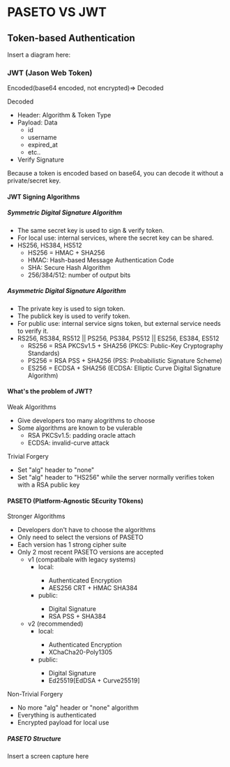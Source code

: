 # PASETO VS JWT

## Token-based Authentication

Insert a diagram here:

### JWT (Jason Web Token)

Encoded(base64 encoded, not encrypted)=> Decoded

Decoded

- Header: Algorithm & Token Type
- Payload: Data
  - id
  - username
  - expired_at
  - etc..
- Verify Signature

Because a token is encoded based on base64, you can decode it without a private/secret key.

#### JWT Signing Algorithms

##### Symmetric Digital Signature Algorithm

- The same secret key is used to sign & verify token.
- For local use: internal services, where the secret key can be shared.
- HS256, HS384, HS512
  - HS256 = HMAC + SHA256
  - HMAC: Hash-based Message Authentication Code
  - SHA: Secure Hash Algorithm
  - 256/384/512: number of output bits

##### Asymmetric Digital Signature Algorithm

- The private key is used to sign token.
- The publick key is used to verify token.
- For public use: internal service signs token, but external service needs to verify it.
- RS256, RS384, RS512 || PS256, PS384, PS512 || ES256, ES384, ES512
  - RS256 = RSA PKCSv1.5 + SHA256 (PKCS: Public-Key Cryptography Standards)
  - PS256 = RSA PSS + SHA256 (PSS: Probabilistic Signature Scheme)
  - ES256 = ECDSA + SHA256 (ECDSA: Elliptic Curve Digital Signature Algorithm)

#### What's the problem of JWT?

Weak Algorithms

- Give developers too many alogrithms to choose
- Some algorithms are known to be vulerable
  - RSA PKCSv1.5: padding oracle attach
  - ECDSA: invalid-curve attack

Trivial Forgery

- Set "alg" header to "none"
- Set "alg" header to "HS256" while the server normally verifies token with a RSA public key

#### PASETO (Platform-Agnostic SEcurity TOkens)

Stronger Algorithms

- Developers don't have to choose the algorithms
- Only need to select the versions of PASETO
- Each version has 1 strong cipher suite
- Only 2 most recent PASETO versions are accepted
  - v1 (compatibale with legacy systems)
    - local: <symmetic key>
      - Authenticated Encryption
      - AES256 CRT + HMAC SHA384
    - public: <asymmetric key>
      - Digital Signature
      - RSA PSS + SHA384
  - v2 (recommended)
    - local: <symmetric key>
      - Authenticated Encryption
      - XChaCha20-Poly1305
    - public: <asymmetric key>
      - Digital Signature
      - Ed25519[EdDSA + Curve25519]

Non-Trivial Forgery

- No more "alg" header or "none" algorithm
- Everything is authenticated
- Encrypted payload for local use <symmetric key>

##### PASETO Structure

Insert a screen capture here
